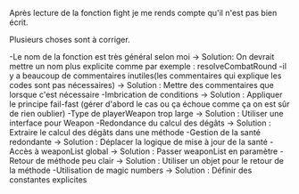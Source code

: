 Après lecture de la fonction fight je me rends compte qu'il n'est pas bien écrit. 

Plusieurs choses sont à corriger.

-Le nom de la fonction est très général selon moi -> Solution:  On devrait mettre un nom plus explicite comme par exemple : resolveCombatRound
-il y a  beaucoup de commentaires inutiles(les commentaires qui explique les codes sont pas nécessaires) -> Solution : Mettre des commentaires que lorsque c'est nécessaire
-Imbrication de conditions -> Solution : Appliquer le principe fail-fast (gérer d'abord le cas ou ça échoue comme ça on est sûr de rien oublier)
-Type de playerWeapon trop large -> Solution : Utiliser une interface pour Weapon
-Redondance du calcul des dégâts -> Solution : Extraire le calcul des dégâts dans une méthode
-Gestion de la santé redondante  -> Solution : Déplacer la logique de mise à jour de la santé
-Accès à weaponList global  -> Solution : Passer weaponList en paramètre
-Retour de méthode peu clair -> Solution : 	Utiliser un objet pour le retour de la méthode
-Utilisation de magic numbers  -> Solution : Définir des constantes explicites